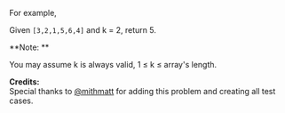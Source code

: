
For example,<br>
Given `[3,2,1,5,6,4]` and k = 2, return 5.


**Note: **<br>
You may assume k is always valid, 1 &le; k &le; array's length.

**Credits:**<br />Special thanks to [@mithmatt](https://leetcode.com/discuss/user/mithmatt) for adding this problem and creating all test cases.
